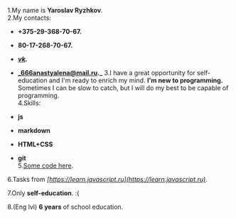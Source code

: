 1.My name is **Yaroslav Ryzhkov**.  
2.My contacts:   
  * **+375-29-368-70-67.**  

  *  **80-17-268-70-67.**  

  *   **_[vk](https://vk.com/neochenkrasivyizaika)._**  

  *   **_666anastyalena@mail.ru._**
3.I have a great opportunity for self-education and I'm ready to enrich my mind. **I'm new to programming.** Sometimes I can be slow to catch, but I will do my best to be capable of programming.     
4.Skills:  
  * **js**  

  * **markdown**  

  * **HTML+CSS**  

  * **git**    
5.[Some code here](https://github.com/Creator674/yarik_tasks).    

6.Tasks from _[https://learn.javascript.ru](https://learn.javascript.ru)_.    

7.Only __self-education__. :(    

8.(Eng lvl) **6 years** of school education.    


